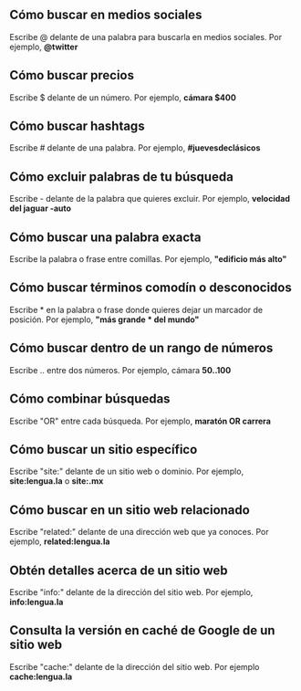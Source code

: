 ## Cómo buscar en medios sociales ##
Escribe @ delante de una palabra para buscarla en medios sociales. Por ejemplo, **@twitter**

## Cómo buscar precios ##
Escribe $ delante de un número. Por ejemplo, **cámara $400**

## Cómo buscar hashtags ##
Escribe # delante de una palabra. Por ejemplo, **#juevesdeclásicos**

## Cómo excluir palabras de tu búsqueda ##
Escribe - delante de la palabra que quieres excluir. Por ejemplo, **velocidad del jaguar -auto**

## Cómo buscar una palabra exacta ##
Escribe la palabra o frase entre comillas. Por ejemplo, **"edificio más alto"**

## Cómo buscar términos comodín o desconocidos ##
Escribe * en la palabra o frase donde quieres dejar un marcador de posición. Por ejemplo, **"más grande * del mundo"**

## Cómo buscar dentro de un rango de números ##
Escribe .. entre dos números. Por ejemplo, cámara **$50..$100**

## Cómo combinar búsquedas ##
Escribe "OR" entre cada búsqueda. Por ejemplo,  **maratón OR carrera**

## Cómo buscar un sitio específico ##
Escribe "site:" delante de un sitio web o dominio. Por ejemplo, **site:lengua.la** o **site:.mx**

## Cómo buscar en un sitio web relacionado ##
Escribe "related:" delante de una dirección web que ya conoces. Por ejemplo, **related:lengua.la**

## Obtén detalles acerca de un sitio web ##
Escribe "info:" delante de la dirección del sitio web. Por ejemplo, **info:lengua.la**

## Consulta la versión en caché de Google de un sitio web ##
Escribe "cache:" delante de la dirección del sitio web. Por ejemplo  **cache:lengua.la**